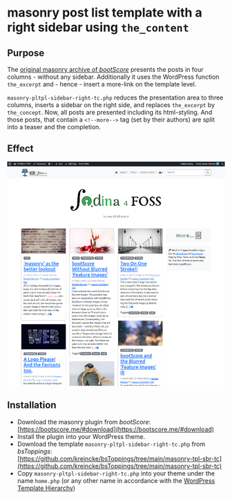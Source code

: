 # masonry post list template with a right sidebar using `the_content`

## Purpose

The [original masonry archive of *bootScore*](https://github.com/bootscore/bs-loop-templates) presents the posts in four columns - without any sidebar. Additionally it uses the WordPress function `the_excerpt` and - hence - insert a more-link on the template level.


`masonry-pltpl-sidebar-right-tc.php` reduces the presentation area to three columns, inserts a sidebar on the right side, and replaces `the_excerpt` by `the_concept`. Now, all posts are presented including its html-styling. And those posts, that contain a `<!--more-->` tag (set by their authors) are split into a teaser and the completion.

## Effect
![masonry-pltpl-sidebar-right-tc example](masonry-pltpl-sidebar-right-tc.png)

## Installation

* Download the masonry plugin from *bootScore*: [https://bootscore.me/#download](https://bootscore.me/#download)
* Install the plugin into your WordPress theme.
* Download the template `masonry-pltpl-sidebar-right-tc.php` from *bsToppings*: [https://github.com/kreincke/bsToppings/tree/main/masonry-tpl-sbr-tc](https://github.com/kreincke/bsToppings/tree/main/masonry-tpl-sbr-tc)
* Copy `masonry-pltpl-sidebar-right-tc.php` into your theme under the name `home.php` (or any other name in accordance with the [WordPress Template Hierarchy](https://developer.wordpress.org/themes/basics/template-hierarchy/))
